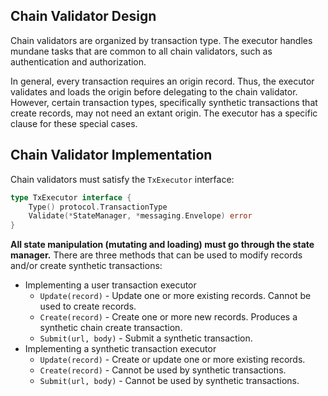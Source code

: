 ## Chain Validator Design

Chain validators are organized by transaction type. The executor handles mundane
tasks that are common to all chain validators, such as authentication and
authorization.

In general, every transaction requires an origin record. Thus, the executor
validates and loads the origin before delegating to the chain validator.
However, certain transaction types, specifically synthetic transactions that
create records, may not need an extant origin. The executor has a specific
clause for these special cases.

## Chain Validator Implementation

Chain validators must satisfy the `TxExecutor` interface:

```go
type TxExecutor interface {
	Type() protocol.TransactionType
	Validate(*StateManager, *messaging.Envelope) error
}
```

**All state manipulation (mutating and loading) must go through the state
manager.** There are three methods that can be used to modify records and/or
create synthetic transactions:

- Implementing a user transaction executor
  + `Update(record)` - Update one or more existing records. Cannot be used to
    create records.
  + `Create(record)` - Create one or more new records. Produces a synthetic
    chain create transaction.
  + `Submit(url, body)` - Submit a synthetic transaction.
- Implementing a synthetic transaction executor
  + `Update(record)` - Create or update one or more existing records.
  + `Create(record)` - Cannot be used by synthetic transactions.
  + `Submit(url, body)` - Cannot be used by synthetic transactions.

